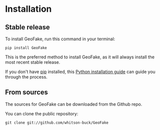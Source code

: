 # Installation

## Stable release

To install GeoFake, run this command in your terminal:

```
pip install GeoFake
```

This is the preferred method to install GeoFake, as it will always install the most recent stable release.

If you don't have [pip](https://pip.pypa.io) installed, this [Python installation guide](http://docs.python-guide.org/en/latest/starting/installation/) can guide you through the process.

## From sources

The sources for GeoFake can be downloaded from the Github repo.

You can clone the public repository:

```
git clone git://github.com/whitson-buck/GeoFake
```
